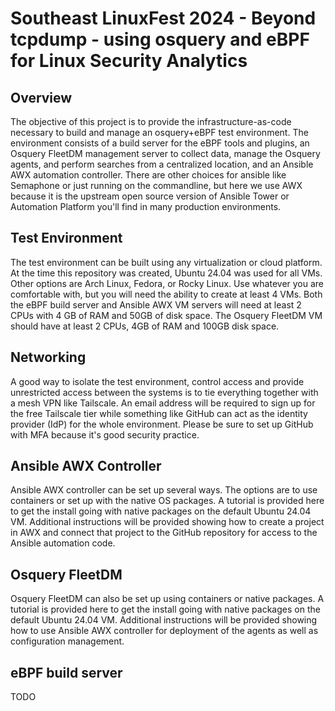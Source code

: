 # Southeast LinuxFest 2024 - Beyond tcpdump - using osquery and eBPF for Linux Security Analytics

## Overview
The objective of this project is to provide the infrastructure-as-code necessary to build and manage an osquery+eBPF test environment. The environment consists of a build server for the eBPF tools and plugins, an Osquery FleetDM management server to collect data, manage the Osquery agents, and perform searches from a centralized location, and an Ansible AWX automation controller. There are other choices for ansible like Semaphone or just running on the commandline, but here we use AWX because it is the upstream open source version of Ansible Tower or Automation Platform you'll find in many production environments.

## Test Environment
The test environment can be built using any virtualization or cloud platform. At the time this repository was created, Ubuntu 24.04 was used for all VMs. Other options are Arch Linux, Fedora, or Rocky Linux. Use whatever you are comfortable with, but you will need the ability to create at least 4 VMs. Both the eBPF build server and Ansible AWX VM servers will need at least 2 CPUs with 4 GB of RAM and 50GB of disk space. The Osquery FleetDM VM should have at least 2 CPUs, 4GB of RAM and 100GB disk space.

## Networking
A good way to isolate the test environment, control access and provide unrestricted access between the systems is to tie everything together with a mesh VPN like Tailscale. An email address will be required to sign up for the free Tailscale tier while something like GitHub can act as the identity provider (IdP) for the whole environment. Please be sure to set up GitHub with MFA because it's good security practice.

## Ansible AWX Controller
Ansible AWX controller can be set up several ways. The options are to use containers or set up with the native OS packages. A tutorial is provided here to get the install going with native packages on the default Ubuntu 24.04 VM. Additional instructions will be provided showing how to create a project in AWX and connect that project to the GitHub repository for access to the Ansible automation code.

## Osquery FleetDM
Osquery FleetDM can also be set up using containers or native packages. A tutorial is provided here to get the install going with native packages on the default Ubuntu 24.04 VM. Additional instructions will be provided showing how to use Ansible AWX controller for deployment of the agents as well as configuration management.

## eBPF build server
TODO
